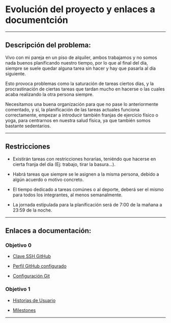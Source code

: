 # Evolución del proyecto y enlaces a documentción

---

## Descripción del problema:

Vivo con mi pareja en un piso de alquiler, ambos trabajamos y no somos nada buenos planificando nuestro tiempo, por lo que al final del día, siempre se suele quedar alguna tarea sin hacer y hay que pasarla al día siguiente.

Esto provoca problemas como la saturación de tareas ciertos días, y la procrastinación de ciertas tareas que tardan mucho en hacerse o las cuales acaba realizando la otra persona siempre.

Necesitamos una buena organización para que no pase lo anteriormente comentado, y si, la planificación de las tareas actuales funciona correctamente, empezar a introducir también franjas de ejercicio físico o yoga, para centrarnos en nuestra salud física, ya que también somos bastante sedentarios.

---

## Restricciones

- Existirán tareas con restricciones horarias, teniéndo que hacerse en cierta franja del día (Ej: trabajo, tirar la basura...).

- Habrá tareas que siempre se le asignen a la misma  persona, debido a algún acuerdo o motivo concreto.

- El tiempo dedicado a tareas comúnes o al deporte, deberá ser el mismo para todos los integrantes, al menos semanalmente.

- La jornada estipulada para la planificación será de 7:00 de la mañana a 23:59 de la noche.

---

## Enlaces a documentación:

### Objetivo 0

- [Clave SSH GitHub](./docs/comprobacion-clave-ssh.png)

- [Perfil GitHub configurado](./docs/comprobacion-perfil-github.png)

- [Configuración Git](./docs/configuracion-git.png)

### Objetivo 1

- [Historias de Usuario](./docs/historias_usuario.md)

- [Milestones](./docs/milestones.md)

---

